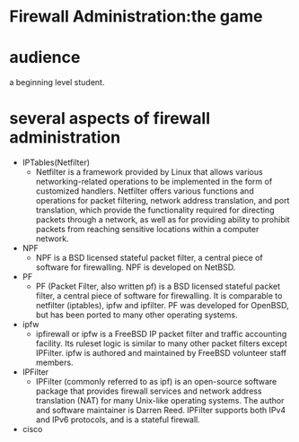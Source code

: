 # Firewall Administration:the game
# audience
a beginning level student.
# several aspects of firewall administration
* IPTables(Netfilter)
  * Netfilter is a framework provided by Linux that allows various networking-related operations to be implemented in the form of customized handlers. Netfilter offers various functions and operations for packet filtering, network address translation, and port translation, which provide the functionality required for directing packets through a network, as well as for providing ability to prohibit packets from reaching sensitive locations within a computer network.
* NPF
  * NPF is a BSD licensed stateful packet filter, a central piece of software for firewalling. NPF is developed on NetBSD.
* PF
  * PF (Packet Filter, also written pf) is a BSD licensed stateful packet filter, a central piece of software for firewalling. It is comparable to netfilter (iptables), ipfw and ipfilter. PF was developed for OpenBSD, but has been ported to many other operating systems.
* ipfw
  * ipfirewall or ipfw is a FreeBSD IP packet filter and traffic accounting facility. Its ruleset logic is similar to many other packet filters except IPFilter. ipfw is authored and maintained by FreeBSD volunteer staff members.
* IPFilter
  * IPFilter (commonly referred to as ipf) is an open-source software package that provides firewall services and network address translation (NAT) for many Unix-like operating systems. The author and software maintainer is Darren Reed. IPFilter supports both IPv4 and IPv6 protocols, and is a stateful firewall.
* cisco
